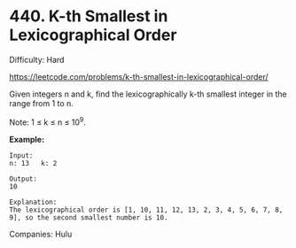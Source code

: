 # 440. K-th Smallest in Lexicographical Order

Difficulty: Hard

https://leetcode.com/problems/k-th-smallest-in-lexicographical-order/

Given integers n and k, find the lexicographically k-th smallest integer in the range from 1 to n.

Note: 1 ≤ k ≤ n ≤ 10<sup>9</sup>.

**Example:**
```
Input:
n: 13   k: 2

Output:
10

Explanation:
The lexicographical order is [1, 10, 11, 12, 13, 2, 3, 4, 5, 6, 7, 8, 9], so the second smallest number is 10.
```

Companies: Hulu

